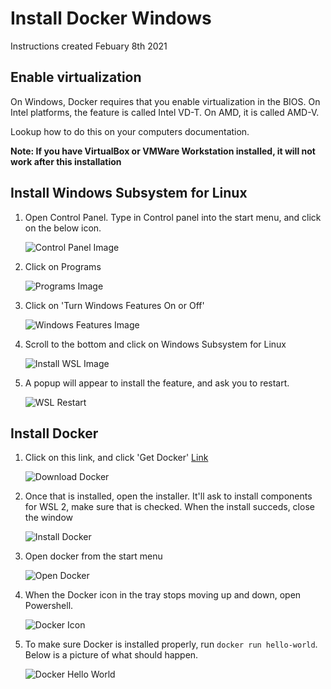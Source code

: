 # Install Docker Windows

Instructions created Febuary 8th 2021

## Enable virtualization

On Windows, Docker requires that you enable virtualization in the BIOS. On Intel platforms, the feature is called Intel VD-T. On AMD, it is called AMD-V.

Lookup how to do this on your computers documentation.

**Note: If you have VirtualBox or VMWare Workstation installed, it will not work after this installation**

## Install Windows Subsystem for Linux

1. Open Control Panel. Type in Control panel into the start menu, and click on the below icon.   


   ![Control Panel Image](.gitbook/assets/ControlPanel.png)

2. Click on Programs  


   ![Programs Image](.gitbook/assets/Programs.png)

3. Click on 'Turn Windows Features On or Off'  


   ![Windows Features Image](.gitbook/assets/WindowsFeatures.png)

4. Scroll to the bottom and click on Windows Subsystem for Linux  


   ![Install WSL Image](.gitbook/assets/InstallWSL.png)

5. A popup will appear to install the feature, and ask you to restart.  


   ![WSL Restart](.gitbook/assets/WSLRestart.png)

## Install Docker

1. Click on this link, and click 'Get Docker' [Link](https://hub.docker.com/editions/community/docker-ce-desktop-windows/)  


   ![Download Docker](.gitbook/assets/DownloadDocker.png)

2. Once that is installed, open the installer. It'll ask to install components for WSL 2, make sure that is checked. When the install succeds, close the window  


   ![Install Docker](.gitbook/assets/DockerInstall.png)

3. Open docker from the start menu  


   ![Open Docker](.gitbook/assets/DockerStartMenu.png)

4. When the Docker icon in the tray stops moving up and down, open Powershell.  


   ![Docker Icon](.gitbook/assets/DockerIcon.png)

5. To make sure Docker is installed properly, run `docker run hello-world`. Below is a picture of what should happen.  


   ![Docker Hello World](.gitbook/assets/DockerHelloWorld.png)

